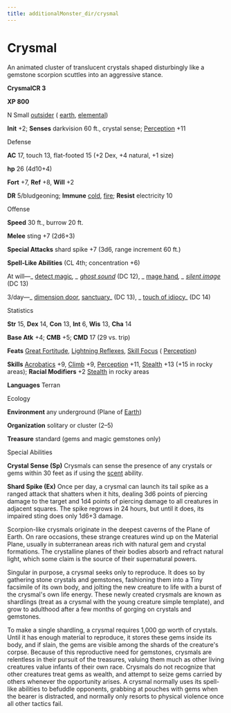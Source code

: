 ```yaml
---
title: additionalMonster_dir/crysmal
---
```

# Crysmal

An animated cluster of translucent crystals shaped disturbingly like a gemstone scorpion scuttles into an aggressive stance.

**CrysmalCR 3**

**XP 800**

N Small [outsider](monsters/creatureTypes#_outsider) ( [earth](monster_dir/creatureTypes#_earth-subtype), [elemental](monsters/creatureTypes#_elemental-subtype))

**Init** +2; **Senses** darkvision 60 ft., crystal sense; [Perception](additionalMonster_dir/../skill_dir/perception#_perception) +11

Defense

**AC** 17, touch 13, flat-footed 15 (+2 Dex, +4 natural, +1 size)

**hp** 26 (4d10+4)

**Fort** +7, **Ref** +8, **Will** +2

**DR** 5/bludgeoning; **Immune** [cold](monster_dir/creatureTypes#_cold-subtype), [fire](monsters/creatureTypes#_fire-subtype); **Resist** electricity 10

Offense

**Speed** 30 ft., burrow 20 ft.

**Melee** sting +7 (2d6+3)

**Special Attacks** shard spike +7 (3d6, range increment 60 ft.)

**Spell-Like Abilities** (CL 4th; concentration +6)

At will—_ [detect magic](additionalMonster_dir/../spell_dir/detectMagic#_detect-magic)_, _ [ghost sound](additionalMonsters/../spell_dir/ghostSound#_ghost-sound)_ (DC 12), _ [mage hand](additionalMonsters/../spell_dir/mageHand#_mage-hand)_, _ [silent image](additionalMonsters/../spell_dir/silentImage#_silent-image)_ (DC 13)

3/day—_ [dimension door](additionalMonster_dir/../spell_dir/dimensionDoor#_dimension-door), [sanctuary](additionalMonsters/../spell_dir/sanctuary#_sanctuary)_ (DC 13), _ [touch of idiocy](additionalMonsters/../spell_dir/touchOfIdiocy#_touch-of-idiocy)_ (DC 14)

Statistics

**Str** 15, **Dex** 14, **Con** 13, **Int** 6, **Wis** 13, **Cha** 14

**Base Atk** +4; **CMB** +5; **CMD** 17 (29 vs. trip)

**Feats** [Great Fortitude](additionalMonsters/../feats#_great-fortitude), [Lightning Reflexes](additionalMonster_dir/../feats#_lightning-reflexes), [Skill Focus](additionalMonster_dir/../feats#_skill-focus) ( [Perception](additionalMonster_dir/../skill_dir/perception#_perception))

**Skills** [Acrobatics](additionalMonsters/../skill_dir/acrobatics#_acrobatics) +9, [Climb](additionalMonsters/../skill_dir/climb#_climb) +9, [Perception](additionalMonsters/../skill_dir/perception#_perception) +11, [Stealth](additionalMonsters/../skill_dir/stealth#_stealth) +13 (+15 in rocky areas); **Racial Modifiers** +2 [Stealth](additionalMonsters/../skill_dir/stealth#_stealth) in rocky areas

**Languages** Terran

Ecology

**Environment** any underground (Plane of [Earth](monsters/creatureTypes#_earth-subtype))

**Organization** solitary or cluster (2–5)

**Treasure** standard (gems and magic gemstones only)

Special Abilities

**Crystal Sense (Sp)** Crysmals can sense the presence of any crystals or gems within 30 feet as if using the [scent](monster_dir/universalMonsterRules#_scent) ability.

**Shard Spike (Ex)** Once per day, a crysmal can launch its tail spike as a ranged attack that shatters when it hits, dealing 3d6 points of piercing damage to the target and 1d4 points of piercing damage to all creatures in adjacent squares. The spike regrows in 24 hours, but until it does, its impaired sting does only 1d6+3 damage.

Scorpion-like crysmals originate in the deepest caverns of the Plane of Earth. On rare occasions, these strange creatures wind up on the Material Plane, usually in subterranean areas rich with natural gem and crystal formations. The crystalline planes of their bodies absorb and refract natural light, which some claim is the source of their supernatural powers.

Singular in purpose, a crysmal seeks only to reproduce. It does so by gathering stone crystals and gemstones, fashioning them into a Tiny facsimile of its own body, and jolting the new creature to life with a burst of the crysmal's own life energy. These newly created crysmals are known as shardlings (treat as a crysmal with the young creature simple template), and grow to adulthood after a few months of gorging on crystals and gemstones.

To make a single shardling, a crysmal requires 1,000 gp worth of crystals. Until it has enough material to reproduce, it stores these gems inside its body, and if slain, the gems are visible among the shards of the creature's corpse. Because of this reproductive need for gemstones, crysmals are relentless in their pursuit of the treasures, valuing them much as other living creatures value infants of their own race. Crysmals do not recognize that other creatures treat gems as wealth, and attempt to seize gems carried by others whenever the opportunity arises. A crysmal normally uses its spell-like abilities to befuddle opponents, grabbing at pouches with gems when the bearer is distracted, and normally only resorts to physical violence once all other tactics fail.

